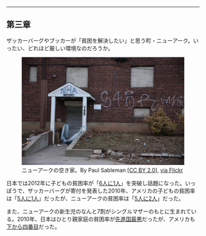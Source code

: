 <hr id="chapter-3" />

## 第三章

ザッカーバーグやブッカーが「貧困を解決したい」と思う町・ニューアーク。いったい、どれほど厳しい環境なのだろうか。

<p><figure>
  <img src="the-prize-draft-images/newark-housing-authority.jpg" />
  <figcaption>
    ニューアークの空き家。By Paul Sableman [<a href="http://creativecommons.org/licenses/by/2.0">CC BY 2.0</a>], <a href="https://flic.kr/p/mzgxP8">via Flickr</a>
  </figcaption>
</figure></p>

日本では2012年に子どもの貧困率が「[6人に1人](http://www.nikkei.com/article/DGKKZO95894570Y6A100C1CC1000/)」を突破し話題になった。いっぽうで、ザッカーバーグが寄付を発表した2010年、アメリカの子どもの貧困率は「[5人に1人](http://www.pewresearch.org/fact-tank/2015/07/14/black-child-poverty-rate-holds-steady-even-as-other-groups-see-declines/)」だったが、ニューアークの貧困率は「[5人に2人](http://acnj.org/downloads/2013_02_01_NewarkReport.pdf)」だった。

また、ニューアークの新生児のなんと7割がシングルマザーのもとに生まれている。2010年、日本はひとり親家庭の貧困率が[先進国最悪](http://www8.cao.go.jp/youth/whitepaper/h26honpen/b1_03_03.html)だったが、アメリカも[下から四番目](http://www8.cao.go.jp/youth/whitepaper/h26honpen/b1_03_03.html)だった。
